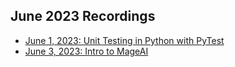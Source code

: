 ## June 2023 Recordings

- [June 1, 2023: Unit Testing in Python with PyTest]()
- [June 3, 2023: Intro to MageAI](https://share.getcloudapp.com/xQuEer2P)
